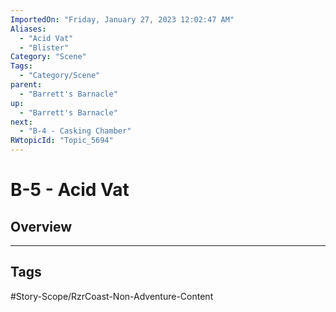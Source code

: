 ```yaml
---
ImportedOn: "Friday, January 27, 2023 12:02:47 AM"
Aliases:
  - "Acid Vat"
  - "Blister"
Category: "Scene"
Tags:
  - "Category/Scene"
parent:
  - "Barrett's Barnacle"
up:
  - "Barrett's Barnacle"
next:
  - "B-4 - Casking Chamber"
RWtopicId: "Topic_5694"
---
```

# B-5 - Acid Vat
## Overview

---
## Tags
#Story-Scope/RzrCoast-Non-Adventure-Content

